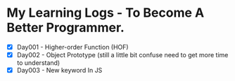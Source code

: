 # My Learning Logs - To Become A Better Programmer.

- [x] Day001 - Higher-order Function (HOF) 
- [x] Day002 - Object Prototype (still a little bit confuse need to get more time to understand)
- [x] Day003 - New keyword In JS
